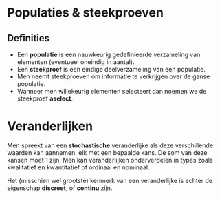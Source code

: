 # Populaties & steekproeven

## Definities

- Een **populatie** is een nauwkeurig gedefinieerde verzameling van elementen (eventueel oneindig in aantal).
- Een **steekproef** is een eindige deelverzameling van een populatie.
- Men neemt steekproeven om informatie te verkrijgen over de ganse populatie. 
- Wanneer men willekeurig elementen selecteert dan noemen we de steekproef **aselect**.

# Veranderlijken

Men spreekt van een **stochastische** veranderlijke als deze verschillende waarden kan aannemen, elk met een bepaalde kans. De som van deze kansen moet 1 zijn. Men kan veranderlijken onderverdelen in types zoals kwalitatief en kwantitatief of ordinaal en nominaal. 

Het (misschien wel grootste) kenmerk van een veranderlijke is echter de eigenschap **discreet**, of **continu** zijn. 

